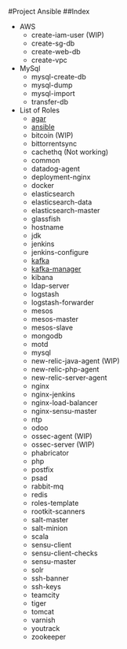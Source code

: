 #Project Ansible
##Index
+ AWS
    - create-iam-user (WIP)
    - create-sg-db
    - create-web-db
    - create-vpc
+ MySql
    - mysql-create-db
    - mysql-dump
    - mysql-import
    - transfer-db
+ List of Roles
    - [agar](https://github.com/adithyakhamithkar/ansible/blob/master/roles/agar/README.md)
    - [ansible](https://github.com/adithyakhamithkar/ansible/blob/master/roles/ansible/README.md)
    - bitcoin (WIP)
    - bittorrentsync
    - cachethq (Not working)
    - common
    - datadog-agent
    - deployment-nginx
    - docker
    - elasticsearch
    - elasticsearch-data
    - elasticsearch-master
    - glassfish
    - hostname
    - jdk
    - jenkins
    - jenkins-configure
    - [kafka](https://github.com/adithyakhamithkar/ansible/blob/master/roles/kafka/README.md)
    - [kafka-manager](https://github.com/adithyakhamithkar/ansible/tree/master/roles/kafka-manager)
    - kibana
    - ldap-server
    - logstash
    - logstash-forwarder
    - mesos
    - mesos-master
    - mesos-slave
    - mongodb
    - motd
    - mysql
    - new-relic-java-agent (WIP)
    - new-relic-php-agent
    - new-relic-server-agent
    - nginx
    - nginx-jenkins
    - nginx-load-balancer
    - nginx-sensu-master
    - ntp
    - odoo
    - ossec-agent (WIP)
    - ossec-server (WIP)
    - phabricator
    - php
    - postfix
    - psad
    - rabbit-mq
    - redis
    - roles-template
    - rootkit-scanners
    - salt-master
    - salt-minion
    - scala
    - sensu-client
    - sensu-client-checks
    - sensu-master
    - solr
    - ssh-banner
    - ssh-keys
    - teamcity
    - tiger
    - tomcat
    - varnish
    - youtrack
    - zookeeper
